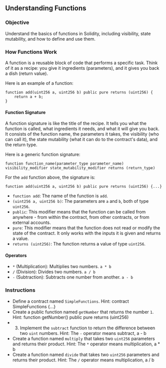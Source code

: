 ## Understanding Functions

### Objective

Understand the basics of functions in Solidity, including visibility, state mutability, and how to define and use them.

### How Functions Work

A function is a reusable block of code that performs a specific task. Think of it as a recipe: you give it ingredients (parameters), and it gives you back a dish (return value).

Here is an example of a function:

```solidity
function add(uint256 a, uint256 b) public pure returns (uint256) {
    return a + b;
}
```

#### Function Signature

A function signature is like the title of the recipe. It tells you what the function is called, what ingredients it needs, and what it will give you back. It consists of the function name, the parameters it takes, the visibility (who can call it), the state mutability (what it can do to the contract's data), and the return type.

Here is a generic function signature:

```solidity 
function function_name(parameter_type parameter_name) visibility_modifier state_mutability_modifier returns (return_type)
```

For the `add` function above, the signature is:

```solidity
function add(uint256 a, uint256 b) public pure returns (uint256) {...}
```

-   `function add`: The name of the function is `add`.
-   `(uint256 a, uint256 b)`: The parameters are `a` and `b`, both of type `uint256`.
-   `public`: This modifier means that the function can be called from anywhere - from within the contract, from other contracts, or from external accounts.
-   `pure`: This modifier means that the function does not read or modify the state of the contract. It only works with the inputs it is given and returns a value.
-   `returns (uint256)`: The function returns a value of type `uint256`.

#### Operators

-   `*` (Multiplication): Multiplies two numbers. `a * b`
-   `/` (Division): Divides two numbers. `a / b`
-   `-` (Subtraction): Subtracts one number from another. `a - b`

### Instructions

-   Define a contract named `SimpleFunctions`.
    Hint: contract SimpleFunctions {...}
-   Create a public function named `getNumber` that returns the number `1`.
    Hint: function getNumber() public pure returns (uint256)
-   3. Implement the `subtract` function to return the difference between two `uint` numbers.
    Hint: The `-` operator means subtract, a - b 
-   Create a function named `multiply` that takes two `uint256` parameters and returns their product.
    Hint: The `*` operator means multiplication, a * b 
-   Create a function named `divide` that takes two `uint256` parameters and returns their product.
    Hint: The `/` operator means multiplication, a / b 
